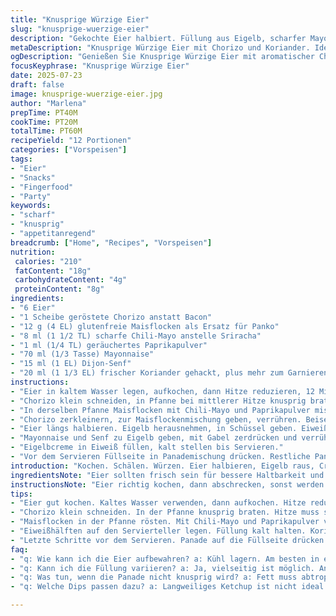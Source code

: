 ```yaml
---
title: "Knusprige Würzige Eier"
slug: "knusprige-wuerzige-eier"
description: "Gekochte Eier halbiert. Füllung aus Eigelb, scharfer Mayonnaise und Dijon-Senf. Knusprige, gewürzte Panade mit geräuchertem Paprika und Sriracha. Bacon ersetzt durch geröstete Chorizo, Panade durch glutenfreie Maisflocken. Kräuter mit frischem Koriander statt Schnittlauch. Eiweiß gefüllt. Panade draufgedrückt. Gebraten für Crunch. Kühlschrankpause. Würzige Komponente, knuspriger Biss, cremige Innenseite. Leicht. Ohne Nüsse, lactosefrei, glutenfrei. Schnell vorbereitet, kalt serviert. Eier 12 Stück. Zubereitungszeit ca. 40 Min., Kochzeit ca. 20 Min."
metaDescription: "Knusprige Würzige Eier mit Chorizo und Koriander. Ideal als schnelles Snack-Rezept, glutenfrei und raffiniert im Geschmack."
ogDescription: "Genießen Sie Knusprige Würzige Eier mit aromatischer Chorizo und frischem Koriander. Perfekt für Partys oder als Fingerfood."
focusKeyphrase: "Knusprige Würzige Eier"
date: 2025-07-23
draft: false
image: knusprige-wuerzige-eier.jpg
author: "Marlena"
prepTime: PT40M
cookTime: PT20M
totalTime: PT60M
recipeYield: "12 Portionen"
categories: ["Vorspeisen"]
tags:
- "Eier"
- "Snacks"
- "Fingerfood"
- "Party"
keywords:
- "scharf"
- "knusprig"
- "appetitanregend"
breadcrumb: ["Home", "Recipes", "Vorspeisen"]
nutrition: 
 calories: "210"
 fatContent: "18g"
 carbohydrateContent: "4g"
 proteinContent: "8g"
ingredients:
- "6 Eier"
- "1 Scheibe geröstete Chorizo anstatt Bacon"
- "12 g (4 EL) glutenfreie Maisflocken als Ersatz für Panko"
- "8 ml (1 1/2 TL) scharfe Chili-Mayo anstelle Sriracha"
- "1 ml (1/4 TL) geräuchertes Paprikapulver"
- "70 ml (1/3 Tasse) Mayonnaise"
- "15 ml (1 EL) Dijon-Senf"
- "20 ml (1 1/3 EL) frischer Koriander gehackt, plus mehr zum Garnieren"
instructions:
- "Eier in kaltem Wasser legen, aufkochen, dann Hitze reduzieren, 12 Minuten ruhen lassen. Herausnehmen. Sofort mit kaltem Wasser abschrecken, 10 Minuten auskühlen. Schalen abziehen. Eier abtropfen lassen."
- "Chorizo klein schneiden, in Pfanne bei mittlerer Hitze knusprig braten. Herausnehmen, auf Küchenpapier legen, Fett abtropfen lassen."
- "In derselben Pfanne Maisflocken mit Chili-Mayo und Paprikapulver mischen. Unter ständigem Rühren 2 bis 3 Minuten rösten, bis sie goldbraun und crunchig sind. Umfüllen, abkühlen lassen."
- "Chorizo zerkleinern, zur Maisflockenmischung geben, verrühren. Beiseite stellen."
- "Eier längs halbieren. Eigelb herausnehmen, in Schüssel geben. Eiweiß auf Servierteller legen, Schnittflächen nach oben."
- "Mayonnaise und Senf zu Eigelb geben, mit Gabel zerdrücken und verrühren. Koriander untermischen. "
- "Eigelbcreme in Eiweiß füllen, kalt stellen bis Servieren."
- "Vor dem Servieren Füllseite in Panademischung drücken. Restliche Panade darauf verteilen. Mit Koriander garnieren. Sofort servieren."
introduction: "Kochen. Schälen. Würzen. Eier halbieren, Eigelb raus, Creme bauen. Mayonnaise, Senf, scharfe Mayo, frischer Koriander rein. Knusprig muss es sein. Maisflocken statt Panko. Kein Gluten. Chorizo ersetzt Bacon. Mehr Geschmack, mehr Crunch. Alles geht schnell. Eier sollten kalt serviert werden. Stressfreie Vorbereitung. Einfach zusammenbauen. Fertig. Kleine Bissen, großer Geschmack. Textur-Mix. Scharf, rauchig, frisch. Gewürzpaprika sorgt für Farbe und Geschmackstiefe. Koriander gibt Frische. Perfekt für Beilagen oder Partyhäppchen. Nicht zu viel denken. Nur machen. Eier mit Füllung, dann knuspern. Leicht zu variieren. Schmeckt anders, aber gut. Schnell, simpel, würzig. Schnell fertig. Kühlschrankwarten bringt Struktur. Knusper-Effekt bleibt erhalten. So macht Snack Spaß. Eier aus Küche, ab auf Teller, Leute glücklich."
ingredientsNote: "Eier sollten frisch sein für bessere Haltbarkeit und Geschmack. Chorizo bringt würzig-rauchige Note, besser als Bacon, weniger Fett. Mayonnaise nicht zu süß wählen, Dijon-Senf schärft ab. Scharfe Mayo bringt Kick, Chili-Mayo hausgemacht oder gekauft. Glutenfrei dank Maisflocken, die gut knuspern ohne Panko. Paprikapulver geräuchert, nicht süß, gibt Tiefe. Koriander frisch gehackt, fein für frische Kräuternote. Panade abgekühlt verwenden, damit Würze hält und knusprig bleibt. Eier erlauben Struktur, Mayonnaise und Senf verbinden Eigelb mit Kräutern gut. Alles kleine Mengen, passt in Küchenalltag ohne Stress. Zutaten gut vorbereiten, dann Bau der Eier schnell erledigt. Ideal für Partys oder Abende. Einfach variieren mit Kräutern oder Schärfe."
instructionsNote: "Eier richtig kochen, dann abschrecken, sonst werden sie mehlig. Schale nass abziehen erleichtert. Chorizo klein würfeln, gut kross braten, Fett auf Küchenpapier abtropfen lassen, sonst wird Panade nicht knusprig. Panade rösten in Pfanne mit Schärfe und Paprika, ständiges Rühren wichtig. Fast fertig, dann kühlen, sonst weicht Panade durch. Eigelbe zerdrücken mit Mayonnaise, Senf, Kräutern glatt rühren, Füllung darf nicht zu flüssig sein, sonst läuft sie raus. Füllung in Eiweißhälften geben, mit Löffel oder kleiner Spritztüte. Wenn kalt gestellt, zieht alles durch, wird fester. Vor dem Servieren Eier in Panade drücken, ordentlich, damit knusprig wird. Rest auf Eier streuen. Sofort essen, sonst weicht Panade. Kühl servieren. Alles auf Teller schön arrangieren. Braucht keine Deko, Koriander reicht aus. Zubereitung kann leicht variiert werden mit Gewürzen. Aufpassen bei Schärfe, abgestimmt auf Gäste. Ideal zum Vorbereiten und kurz vor Servieren fertig machen."
tips:
- "Eier gut kochen. Kaltes Wasser verwenden, dann aufkochen. Hitze reduzieren, 12 Minuten garen lassen. Anschließend sofort in kaltem Wasser abschrecken. Das erleichtert das Schälen. Frische Eier sind besser. Schale geht gut ab. Man will keine mehlig-kochenden Eier."
- "Chorizo klein schneiden. In der Pfanne knusprig braten. Hitze muss stimmen, nicht zu hoch, sonst wird's schnell schwarz. Kross ist der Schlüssel. Fett abtropfen lassen, sonst wird die Panade nicht knusprig. Auf Küchenpapier legen, Fett muss weg. Stücke nicht zu groß machen."
- "Maisflocken in der Pfanne rösten. Mit Chili-Mayo und Paprikapulver vermischen. Ständig rühren für gleichmäßige Röstung. 2-3 Minuten sind genug. Flocken brauchen diese Wärme. Resultat: Goldbraun und knusprig. Abkühlen lassen, damit sie nicht durchweichen. Dann weitere Zutaten hinzufügen."
- "Eiweißhälften auf den Servierteller legen. Füllung kalt halten. Koriander muss frisch sein. Zerdrücktes Eigelb mit Senf und Mayo mischen. Textur ist wichtig. Füllung muss fest sein. Löffel oder Spritztüte verwenden für die Füllung. So bekommt man alles rein. Ordentlich arbeiten."
- "Letzte Schritte vor dem Servieren. Panade auf die Füllseite drücken. So sorgt man für den Crunch. Restliche Panade darüber streuen. Koriander für die Garnierung verwenden. Servieren sofort. Kalt servieren ist das Beste. Dann bleiben die Aromen frisch."
faq:
- "q: Wie kann ich die Eier aufbewahren? a: Kühl lagern. Am besten in einem Behälter. Maximal 2 Tage im Kühlschrank. Kann am nächsten Tag genossen werden. Aber die Panade wird weicher. Vor dem Essen werden sie nicht mehr so knusprig sein."
- "q: Kann ich die Füllung variieren? a: Ja, vielseitig ist möglich. Andere Kräuter wie Petersilie, Dill oder Basilikum probieren. Auch andere scharfe Saucen sind denkbar. Geschmack bleibt wichtig. Keine Experimente mit ungewissen Zutaten wagnen. Besser bekanntes verwenden."
- "q: Was tun, wenn die Panade nicht knusprig wird? a: Fett muss abtropfen. Wenn Chorizo zu fettig ist, wird alles weich. Maisflocken müssen richtig geröstet sein. Schnelles Rösten ist der Trick. Rühren, rühren, rühren. Dann bleibt alles knusprig bis zum Servieren. Vorher abkühlen lassen."
- "q: Welche Dips passen dazu? a: Langweiliges Ketchup ist nicht ideal. Scharfe saure Creme ist eine Option. Auch Joghurtdips oder Avocado-Dip können gut harmonieren. Möglichkeiten gibt es viele, also kreativ sein. Aber die Eier sind auch pur ein Hit. Nicht warten, einfach genießen."

---
```

